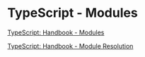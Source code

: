# TypeScript - Modules

[TypeScript: Handbook - Modules](https://www.typescriptlang.org/docs/handbook/modules.html)

[TypeScript: Handbook - Module Resolution](https://www.typescriptlang.org/docs/handbook/module-resolution.html)
